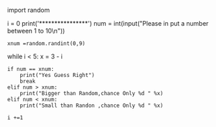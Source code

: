 import random

i = 0
print('****************')
	num = int(input("Please in put a number between 1 to 10\n"))

	xnum =random.randint(0,9)
	
while  i < 5:
	x = 3 - i

	if num == xnum:
		print("Yes Guess Right")
		break
	elif num > xnum:
		print("Bigger than Random,chance Only %d " %x)
	elif num < xnum:
		print("Small than Randon ,chance Only %d " %x)

	i +=1